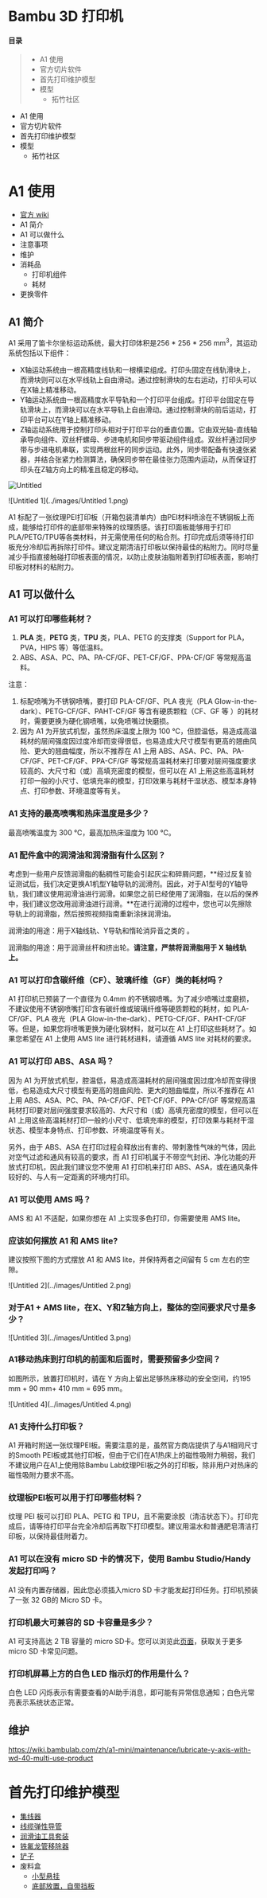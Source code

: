 # Bambu 3D 打印机

#### 目录

> - A1 使用
> - 官方切片软件
> - 首先打印维护模型
> - 模型
>     - 拓竹社区

- A1 使用
- 官方切片软件
- 首先打印维护模型
- 模型
    - 拓竹社区

# A1 使用

- [官方 wiki](https://wiki.bambulab.com/zh/a1)
- A1 简介
- A1 可以做什么
- 注意事项
- 维护
- 消耗品
    - 打印机组件
    - 耗材
- 更换零件

## A1 简介

A1 采用了笛卡尔坐标运动系统，最大打印体积是256 * 256 * 256 mm$^3$，其运动系统包括以下组件：

- X轴运动系统由一根高精度线轨和一根横梁组成。打印头固定在线轨滑块上，而滑块则可以在水平线轨上自由滑动。通过控制滑块的左右运动，打印头可以在X轴上精准移动。
- Y轴运动系统由一根高精度水平导轨和一个打印平台组成。打印平台固定在导轨滑块上，而滑块可以在水平导轨上自由滑动。通过控制滑块的前后运动，打印平台可以在Y轴上精准移动。
- Z轴运动系统用于控制打印头相对于打印平台的垂直位置。它由双光轴-直线轴承导向组件、双丝杆螺母、步进电机和同步带驱动组件组成。双丝杆通过同步带与步进电机串联，实现两根丝杆的同步运动。此外，同步带配备有快速张紧器，并结合张紧力检测算法，确保同步带在最佳张力范围内运动，从而保证打印头在Z轴方向上的精准且稳定的移动。

![Untitled](../images/Untitled.png)

![Untitled 1](../images/Untitled 1.png)

A1 标配了一张纹理PEI打印板（开箱包装清单内）由PEI材料喷涂在不锈钢板上而成，能够给打印件的底部带来特殊的纹理质感。该打印面板能够用于打印PLA/PETG/TPU等各类材料，并无需使用任何的粘合剂。打印完成后须等待打印板充分冷却后再拆除打印件。建议定期清洁打印板以保持最佳的粘附力。同时尽量减少手指直接触碰打印板表面的情况，以防止皮肤油脂附着到打印板表面，影响打印板对材料的粘附力。

## A1 可以做什么

### A1 可以打印哪些耗材？

1. **PLA** 类，**PETG** 类，**TPU** 类，PLA、PETG 的支撑类（Support for PLA，PVA，HIPS 等）等低温料。
2. ABS、ASA、PC、PA、PA-CF/GF、PET-CF/GF、PPA-CF/GF 等常规高温料。

注意：

1. 标配喷嘴为不锈钢喷嘴，要打印 PLA-CF/GF、PLA 夜光（PLA Glow-in-the-dark）、PETG-CF/GF、PAHT-CF/GF 等含有硬质颗粒（CF、GF 等 ）的耗材时，需要更换为硬化钢喷嘴，以免喷嘴过快磨损。
2. 因为 A1 为开放式机型，虽然热床温度上限为 100 ℃，但腔温低，易造成高温耗材的层间强度因过度冷却而变得很低，也易造成大尺寸模型有更高的翘曲风险、更大的翘曲幅度，所以不推荐在 A1 上用 ABS、ASA、PC、PA、PA-CF/GF、PET-CF/GF、PPA-CF/GF 等常规高温耗材来打印要对层间强度要求较高的、大尺寸和（或）高填充密度的模型，但可以在 A1 上用这些高温耗材打印一般的小尺寸、低填充率的模型，打印效果与耗材干湿状态、模型本身特点、打印参数、环境温度等有关。

### A1 支持的最高喷嘴和热床温度是多少？

最高喷嘴温度为 300 ℃，最高加热床温度为 100 ℃。

### A1 配件盒中的润滑油和润滑脂有什么区别？

考虑到一些用户反馈润滑脂的黏稠性可能会引起灰尘和碎屑问题，**经过反复验证测试后，我们决定更换A1机型Y轴导轨的润滑剂。因此，对于A1型号的Y轴导轨，我们建议使用润滑油进行润滑。如果您之前已经使用了润滑脂，在以后的保养中，我们建议您改用润滑油进行润滑。**在进行润滑的过程中，您也可以先擦除导轨上的润滑脂，然后按照视频指南重新涂抹润滑油。

润滑油的用途：用于X轴线轨、Y导轨和惰轮消异音之类的 。

润滑脂的用途：用于润滑丝杆和挤出轮。**请注意，严禁将润滑脂用于 X 轴线轨上。**

### A1 可以打印含碳纤维（CF）、玻璃纤维（GF）类的耗材吗？

A1 打印机已预装了一个直径为 0.4mm 的不锈钢喷嘴。为了减少喷嘴过度磨损，不建议使用不锈钢喷嘴打印含有碳纤维或玻璃纤维等硬质颗粒的耗材，如 PLA-CF/GF、PLA 夜光（PLA Glow-in-the-dark）、PETG-CF/GF、PAHT-CF/GF 等。但是，如果您将喷嘴更换为硬化钢材料，就可以在 A1 上打印这些耗材了。如果您希望在 A1 上使用 AMS lite 进行耗材进料，请遵循 AMS lite 对耗材的要求。

### A1 可以打印 ABS、ASA 吗？

因为 A1 为开放式机型，腔温低，易造成高温耗材的层间强度因过度冷却而变得很低，也易造成大尺寸模型有更高的翘曲风险、更大的翘曲幅度，所以不推荐在 A1 上用 ABS、ASA、PC、PA、PA-CF/GF、PET-CF/GF、PPA-CF/GF 等常规高温耗材打印要对层间强度要求较高的、大尺寸和（或）高填充密度的模型，但可以在 A1 上用这些高温耗材打印一般的小尺寸、低填充率的模型，打印效果与耗材干湿状态、模型本身特点、打印参数、环境温度等有关。

另外，由于 ABS、ASA 在打印过程会释放出有害的、带刺激性气味的气体，因此对空气过滤和通风有较高的要求，而 A1 打印机属于不带空气封闭、净化功能的开放式打印机，因此我们建议您不使用 A1 打印机来打印 ABS、ASA，或在通风条件较好的、与人有一定距离的环境内打印。

### A1 可以使用 AMS 吗？

AMS 和 A1 不适配，如果你想在 A1 上实现多色打印，你需要使用 AMS lite。

### 应该如何摆放 A1 和 AMS lite?

建议按照下图的方式摆放 A1 和 AMS lite，并保持两者之间留有 5 cm 左右的空隙。

![Untitled 2](../images/Untitled 2.png)

### 对于A1 + AMS lite，在X、Y和Z轴方向上，整体的空间要求尺寸是多少？

![Untitled 3](../images/Untitled 3.png)

### A1移动热床到打印机的前面和后面时，需要预留多少空间？

如图所示，放置打印机时，请在 Y 方向上留出足够热床移动的安全空间，约195 mm + 90 mm+ 410 mm = 695 mm。

![Untitled 4](../images/Untitled 4.png)

### A1 支持什么打印板？

A1 开箱时附送一张纹理PEI板。需要注意的是，虽然官方商店提供了与A1相同尺寸的Smooth PEI板或其他打印板，但由于它们在A1热床上的磁性吸附力稍弱，我们不建议用户在A1上使用除Bambu Lab纹理PEI板之外的打印板，除非用户对热床的磁性吸附力要求不高。

### 纹理板PEI板可以用于打印哪些材料？

纹理 PEI 板可以打印 PLA、PETG 和 TPU，且不需要涂胶（清洁状态下）。打印完成后，请等待打印平台完全冷却后再取下打印模型。建议用温水和普通肥皂清洁打印板，以保持最佳附着力。

### A1 可以在没有 micro SD 卡的情况下，使用 Bambu Studio/Handy 发起打印吗？

A1 没有内置存储器，因此您必须插入micro SD 卡才能发起打印任务。打印机预装了一张 32 GB的 Micro SD 卡。

### 打印机最大可兼容的 SD 卡容量是多少？

A1 可支持高达 2 TB 容量的 micro SD卡。您可以浏览此[页面](https://wiki.bambulab.com/zh/general/micro-sd-faq)，获取关于更多 micro SD 卡常见问题。

### 打印机屏幕上方的白色 LED 指示灯的作用是什么？

白色 LED 闪烁表示有需要查看的AI助手消息，即可能有异常信息通知；白色光常亮表示系统状态正常。

## 维护

https://wiki.bambulab.com/zh/a1-mini/maintenance/lubricate-y-axis-with-wd-40-multi-use-product

# 首先打印维护模型

- [集线器](https://makerworld.com/zh/models/96692?from=search#profileId-103109)
- [线缆弹性导管](https://makerworld.com/zh/models/208664#profileId-247933)
- [润滑油工具套装](https://makerworld.com/zh/models/119774?from=search#profileId-128863)
- [铁氟龙管移除器](https://makerworld.com/zh/models/79328?from=search#profileId-83766)
- [铲子](https://makerworld.com/zh/models/12702#profileId-12703)
- 废料盒
    - [小型悬挂](https://makerworld.com/zh/models/451897?from=search#profileId-416433)
    - [底部放置，自带挡板](https://makerworld.com/zh/models/104677#profileId-111711)

